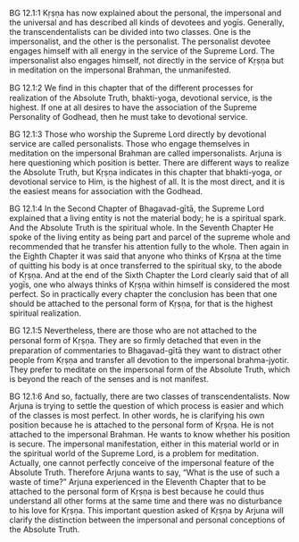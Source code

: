 BG 12.1:1	Kṛṣṇa has now explained about the personal, the impersonal and the universal and has described all kinds of devotees and yogīs. Generally, the transcendentalists can be divided into two classes. One is the impersonalist, and the other is the personalist. The personalist devotee engages himself with all energy in the service of the Supreme Lord. The impersonalist also engages himself, not directly in the service of Kṛṣṇa but in meditation on the impersonal Brahman, the unmanifested.

BG 12.1:2	We ﬁnd in this chapter that of the different processes for realization of the Absolute Truth, bhakti-yoga, devotional service, is the highest. If one at all desires to have the association of the Supreme Personality of Godhead, then he must take to devotional service.

BG 12.1:3	Those who worship the Supreme Lord directly by devotional service are called personalists. Those who engage themselves in meditation on the impersonal Brahman are called impersonalists. Arjuna is here questioning which position is better. There are different ways to realize the Absolute Truth, but Kṛṣṇa indicates in this chapter that bhakti-yoga, or devotional service to Him, is the highest of all. It is the most direct, and it is the easiest means for association with the Godhead.

BG 12.1:4	In the Second Chapter of Bhagavad-gītā, the Supreme Lord explained that a living entity is not the material body; he is a spiritual spark. And the Absolute Truth is the spiritual whole. In the Seventh Chapter He spoke of the living entity as being part and parcel of the supreme whole and recommended that he transfer his attention fully to the whole. Then again in the Eighth Chapter it was said that anyone who thinks of Kṛṣṇa at the time of quitting his body is at once transferred to the spiritual sky, to the abode of Kṛṣṇa. And at the end of the Sixth Chapter the Lord clearly said that of all yogīs, one who always thinks of Kṛṣṇa within himself is considered the most perfect. So in practically every chapter the conclusion has been that one should be attached to the personal form of Kṛṣṇa, for that is the highest spiritual realization.

BG 12.1:5	Nevertheless, there are those who are not attached to the personal form of Kṛṣṇa. They are so ﬁrmly detached that even in the preparation of commentaries to Bhagavad-gītā they want to distract other people from Kṛṣṇa and transfer all devotion to the impersonal brahma-jyotir. They prefer to meditate on the impersonal form of the Absolute Truth, which is beyond the reach of the senses and is not manifest.

BG 12.1:6	And so, factually, there are two classes of transcendentalists. Now Arjuna is trying to settle the question of which process is easier and which of the classes is most perfect. In other words, he is clarifying his own position because he is attached to the personal form of Kṛṣṇa. He is not attached to the impersonal Brahman. He wants to know whether his position is secure. The impersonal manifestation, either in this material world or in the spiritual world of the Supreme Lord, is a problem for meditation. Actually, one cannot perfectly conceive of the impersonal feature of the Absolute Truth. Therefore Arjuna wants to say, “What is the use of such a waste of time?” Arjuna experienced in the Eleventh Chapter that to be attached to the personal form of Kṛṣṇa is best because he could thus understand all other forms at the same time and there was no disturbance to his love for Kṛṣṇa. This important question asked of Kṛṣṇa by Arjuna will clarify the distinction between the impersonal and personal conceptions of the Absolute Truth.